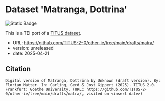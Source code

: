 # Dataset 'Matranga, Dottrina'

![Static Badge](https://img.shields.io/badge/TEI_validation-failing-red)

This is a TEI port of a [TITUS dataset](http://titus.uni-frankfurt.de/texte/etcs/alban/matranga/matra.htm).

* URL: https://github.com/TITUS-2-0/other-ie/tree/main/drafts/matra/
* version: unreleased
* date: 2025-04-21

## Citation
```
Digital version of Matranga, Dottrina by Unknown (draft version). By: Florian Matter. In: Carling, Gerd & Jost Gippert (2025). TITUS 2.0. Frankfurt: Goethe University. (URL: https://github.com/TITUS-2-0/other-ie/tree/main/drafts/matra/, visited on <insert date>)
```
